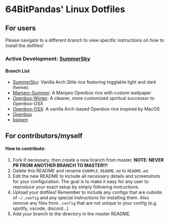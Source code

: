 # 64BitPandas' Linux Dotfiles

## For users
Please navigate to a different branch to view specific instructions on how to install the dotfiles!

### Active Development: [SummerSky](../../tree/summersky)

#### Branch List
 - [SummerSky](../../tree/summersky): Vanilla Arch Qtile rice featuring togglable light and dark themes
 - [Manjaro-Summer](../../tree/manjaro-summer): A Manjaro Openbox rice with custom wallpaper
 - [Openbox-Winter](../../tree/openbox-winter): A cleaner, more customized spiritual successor to Openbox-OSX
 - [Openbox-OSX](../../tree/openbox-osx): A vanilla Arch-based Openbox rice inspired by MacOS
 - [Openbox](../../tree/openbox)
 - [bspwm](../../tree/bspwm)

## For contributors/myself
#### How to contribute:
1. Fork if necessary, then create a new branch from master. **NOTE: NEVER PR FROM ANOTHER BRANCH TO MASTER!!!**
2. Delete this README and rename `EXAMPLE_README.md` to `README.md`.
3. Edit the new README to include all necessary details and screenshots for your configuration. The goal is to make it easy for any user to reproduce your exact setup by simply following instructions.
4. Upload your dotfiles! Remember to include any configs that are outside of `~/.config` and any special instructions for installing them. Also remove any files from `.config` that are not unique to your config (e.g. spotify, vscode, discord...)
5. Add your branch to the directory in the master README.


